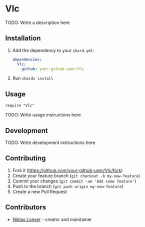 # Vlc

TODO: Write a description here

## Installation

1. Add the dependency to your `shard.yml`:

   ```yaml
   dependencies:
     Vlc:
       github: your-github-user/Vlc
   ```

2. Run `shards install`

## Usage

```crystal
require "Vlc"
```

TODO: Write usage instructions here

## Development

TODO: Write development instructions here

## Contributing

1. Fork it (<https://github.com/your-github-user/Vlc/fork>)
2. Create your feature branch (`git checkout -b my-new-feature`)
3. Commit your changes (`git commit -am 'Add some feature'`)
4. Push to the branch (`git push origin my-new-feature`)
5. Create a new Pull Request

## Contributors

- [Niklas Loeser](https://github.com/your-github-user) - creator and maintainer
